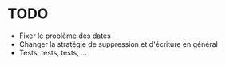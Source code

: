 # TODO

- Fixer le problème des dates
- Changer la stratégie de suppression et d'écriture en général
- Tests, tests, tests, ...